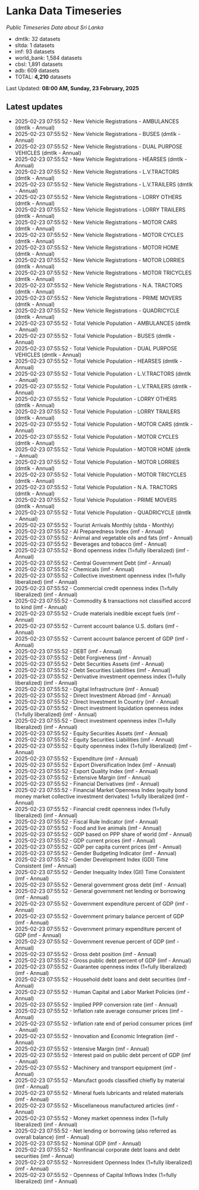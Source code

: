 # Lanka Data Timeseries
*Public Timeseries Data about Sri Lanka*

* dmtlk: 32 datasets
* sltda: 1 datasets
* imf: 93 datasets
* world_bank: 1,584 datasets
* cbsl: 1,891 datasets
* adb: 609 datasets
* TOTAL: **4,210** datasets

Last Updated: **08:00 AM, Sunday, 23 February, 2025**

## Latest updates

* 2025-02-23 07:55:52 - New Vehicle Registrations - AMBULANCES (dmtlk - Annual)
* 2025-02-23 07:55:52 - New Vehicle Registrations - BUSES (dmtlk - Annual)
* 2025-02-23 07:55:52 - New Vehicle Registrations - DUAL PURPOSE VEHICLES (dmtlk - Annual)
* 2025-02-23 07:55:52 - New Vehicle Registrations - HEARSES (dmtlk - Annual)
* 2025-02-23 07:55:52 - New Vehicle Registrations - L.V.TRACTORS (dmtlk - Annual)
* 2025-02-23 07:55:52 - New Vehicle Registrations - L.V.TRAILERS (dmtlk - Annual)
* 2025-02-23 07:55:52 - New Vehicle Registrations - LORRY OTHERS (dmtlk - Annual)
* 2025-02-23 07:55:52 - New Vehicle Registrations - LORRY TRAILERS (dmtlk - Annual)
* 2025-02-23 07:55:52 - New Vehicle Registrations - MOTOR CARS (dmtlk - Annual)
* 2025-02-23 07:55:52 - New Vehicle Registrations - MOTOR CYCLES (dmtlk - Annual)
* 2025-02-23 07:55:52 - New Vehicle Registrations - MOTOR HOME (dmtlk - Annual)
* 2025-02-23 07:55:52 - New Vehicle Registrations - MOTOR LORRIES (dmtlk - Annual)
* 2025-02-23 07:55:52 - New Vehicle Registrations - MOTOR TRICYCLES (dmtlk - Annual)
* 2025-02-23 07:55:52 - New Vehicle Registrations - N.A. TRACTORS (dmtlk - Annual)
* 2025-02-23 07:55:52 - New Vehicle Registrations - PRIME MOVERS (dmtlk - Annual)
* 2025-02-23 07:55:52 - New Vehicle Registrations - QUADRICYCLE (dmtlk - Annual)
* 2025-02-23 07:55:52 - Total Vehicle Population - AMBULANCES (dmtlk - Annual)
* 2025-02-23 07:55:52 - Total Vehicle Population - BUSES (dmtlk - Annual)
* 2025-02-23 07:55:52 - Total Vehicle Population - DUAL PURPOSE VEHICLES (dmtlk - Annual)
* 2025-02-23 07:55:52 - Total Vehicle Population - HEARSES (dmtlk - Annual)
* 2025-02-23 07:55:52 - Total Vehicle Population - L.V.TRACTORS (dmtlk - Annual)
* 2025-02-23 07:55:52 - Total Vehicle Population - L.V.TRAILERS (dmtlk - Annual)
* 2025-02-23 07:55:52 - Total Vehicle Population - LORRY OTHERS (dmtlk - Annual)
* 2025-02-23 07:55:52 - Total Vehicle Population - LORRY TRAILERS (dmtlk - Annual)
* 2025-02-23 07:55:52 - Total Vehicle Population - MOTOR CARS (dmtlk - Annual)
* 2025-02-23 07:55:52 - Total Vehicle Population - MOTOR CYCLES (dmtlk - Annual)
* 2025-02-23 07:55:52 - Total Vehicle Population - MOTOR HOME (dmtlk - Annual)
* 2025-02-23 07:55:52 - Total Vehicle Population - MOTOR LORRIES (dmtlk - Annual)
* 2025-02-23 07:55:52 - Total Vehicle Population - MOTOR TRICYCLES (dmtlk - Annual)
* 2025-02-23 07:55:52 - Total Vehicle Population - N.A. TRACTORS (dmtlk - Annual)
* 2025-02-23 07:55:52 - Total Vehicle Population - PRIME MOVERS (dmtlk - Annual)
* 2025-02-23 07:55:52 - Total Vehicle Population - QUADRICYCLE (dmtlk - Annual)
* 2025-02-23 07:55:52 - Tourist Arrivals Monthly (sltda - Monthly)
* 2025-02-23 07:55:52 - AI Preparedness Index (imf - Annual)
* 2025-02-23 07:55:52 - Animal and vegetable oils and fats (imf - Annual)
* 2025-02-23 07:55:52 - Beverages and tobacco (imf - Annual)
* 2025-02-23 07:55:52 - Bond openness index (1=fully liberalized) (imf - Annual)
* 2025-02-23 07:55:52 - Central Government Debt (imf - Annual)
* 2025-02-23 07:55:52 - Chemicals (imf - Annual)
* 2025-02-23 07:55:52 - Collective investment openness index (1=fully liberalized) (imf - Annual)
* 2025-02-23 07:55:52 - Commercial credit openness index (1=fully liberalized) (imf - Annual)
* 2025-02-23 07:55:52 - Commodity & transactions not classified accord to kind (imf - Annual)
* 2025-02-23 07:55:52 - Crude materials inedible except fuels (imf - Annual)
* 2025-02-23 07:55:52 - Current account balance U.S. dollars (imf - Annual)
* 2025-02-23 07:55:52 - Current account balance percent of GDP (imf - Annual)
* 2025-02-23 07:55:52 - DEBT (imf - Annual)
* 2025-02-23 07:55:52 - Debt Forgiveness (imf - Annual)
* 2025-02-23 07:55:52 - Debt Securities Assets (imf - Annual)
* 2025-02-23 07:55:52 - Debt Securities Liabilities (imf - Annual)
* 2025-02-23 07:55:52 - Derivative investment openness index (1=fully liberalized) (imf - Annual)
* 2025-02-23 07:55:52 - Digital Infrastructure (imf - Annual)
* 2025-02-23 07:55:52 - Direct Investment Abroad (imf - Annual)
* 2025-02-23 07:55:52 - Direct Investment In Country (imf - Annual)
* 2025-02-23 07:55:52 - Direct investment liquidation openness index (1=fully liberalized) (imf - Annual)
* 2025-02-23 07:55:52 - Direct investment openness index (1=fully liberalized) (imf - Annual)
* 2025-02-23 07:55:52 - Equity Securities Assets (imf - Annual)
* 2025-02-23 07:55:52 - Equity Securities Liabilities (imf - Annual)
* 2025-02-23 07:55:52 - Equity openness index (1=fully liberalized) (imf - Annual)
* 2025-02-23 07:55:52 - Expenditure (imf - Annual)
* 2025-02-23 07:55:52 - Export Diversification Index (imf - Annual)
* 2025-02-23 07:55:52 - Export Quality Index (imf - Annual)
* 2025-02-23 07:55:52 - Extensive Margin (imf - Annual)
* 2025-02-23 07:55:52 - Financial Derivatives (imf - Annual)
* 2025-02-23 07:55:52 - Financial Market Openness Index (equity bond money market collective investment derivates) 1=fully liberalized (imf - Annual)
* 2025-02-23 07:55:52 - Financial credit openness index (1=fully liberalized) (imf - Annual)
* 2025-02-23 07:55:52 - Fiscal Rule Indicator (imf - Annual)
* 2025-02-23 07:55:52 - Food and live animals (imf - Annual)
* 2025-02-23 07:55:52 - GDP based on PPP share of world (imf - Annual)
* 2025-02-23 07:55:52 - GDP current prices (imf - Annual)
* 2025-02-23 07:55:52 - GDP per capita current prices (imf - Annual)
* 2025-02-23 07:55:52 - Gender Budgeting Indicator (imf - Annual)
* 2025-02-23 07:55:52 - Gender Development Index (GDI) Time Consistent (imf - Annual)
* 2025-02-23 07:55:52 - Gender Inequality Index (GII) Time Consistent (imf - Annual)
* 2025-02-23 07:55:52 - General government gross debt (imf - Annual)
* 2025-02-23 07:55:52 - General government net lending or borrowing (imf - Annual)
* 2025-02-23 07:55:52 - Government expenditure percent of GDP (imf - Annual)
* 2025-02-23 07:55:52 - Government primary balance percent of GDP (imf - Annual)
* 2025-02-23 07:55:52 - Government primary expenditure percent of GDP (imf - Annual)
* 2025-02-23 07:55:52 - Government revenue percent of GDP (imf - Annual)
* 2025-02-23 07:55:52 - Gross debt position (imf - Annual)
* 2025-02-23 07:55:52 - Gross public debt percent of GDP (imf - Annual)
* 2025-02-23 07:55:52 - Guarantee openness index (1=fully liberalized) (imf - Annual)
* 2025-02-23 07:55:52 - Household debt loans and debt securities (imf - Annual)
* 2025-02-23 07:55:52 - Human Capital and Labor Market Policies (imf - Annual)
* 2025-02-23 07:55:52 - Implied PPP conversion rate (imf - Annual)
* 2025-02-23 07:55:52 - Inflation rate average consumer prices (imf - Annual)
* 2025-02-23 07:55:52 - Inflation rate end of period consumer prices (imf - Annual)
* 2025-02-23 07:55:52 - Innovation and Economic Integration (imf - Annual)
* 2025-02-23 07:55:52 - Intensive Margin (imf - Annual)
* 2025-02-23 07:55:52 - Interest paid on public debt percent of GDP (imf - Annual)
* 2025-02-23 07:55:52 - Machinery and transport equipment (imf - Annual)
* 2025-02-23 07:55:52 - Manufact goods classified chiefly by material (imf - Annual)
* 2025-02-23 07:55:52 - Mineral fuels lubricants and related materials (imf - Annual)
* 2025-02-23 07:55:52 - Miscellaneous manufactured articles (imf - Annual)
* 2025-02-23 07:55:52 - Money market openness index (1=fully liberalized) (imf - Annual)
* 2025-02-23 07:55:52 - Net lending or borrowing (also referred as overall balance) (imf - Annual)
* 2025-02-23 07:55:52 - Nominal GDP (imf - Annual)
* 2025-02-23 07:55:52 - Nonfinancial corporate debt loans and debt securities (imf - Annual)
* 2025-02-23 07:55:52 - Nonresident Openness Index (1=fully liberalized) (imf - Annual)
* 2025-02-23 07:55:52 - Openness of Capital Inflows Index (1=fully liberalized) (imf - Annual)